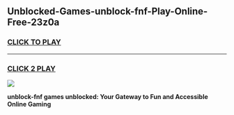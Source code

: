 
## Unblocked-Games-unblock-fnf-Play-Online-Free-23z0a
<h3>
<a href="https://premium76.site?title=unblock-fnf&ref=26A">CLICK TO PLAY</a></h3>
<hr>

<h3>
<a href="https://premium76.site?title=unblock-fnf&ref=26A">CLICK 2 PLAY</a>
  
</h3>

<a href="https://premium76.site?title=unblock-fnf&ref=26A"><img src="https://clearcache.store/games.png"></a>


**unblock-fnf games unblocked: Your Gateway to Fun and Accessible Online Gaming**
